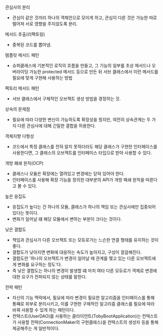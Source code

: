 관심사의 분리
- 관심이 같은 것끼리 하나의 객체안으로 모이게 하고, 관심이 다른 것은 가능한 따로 떨어져 서로 영향을 주지않도록 분리.
  
메서드 추출(리팩토링)
- 중복된 코드를 뽑아냄.
  
템플릿 메서드 패턴
- 슈퍼클래스에 기본적인 로직의 흐름을 만들고, 그 기능의 일부를 초상 메서드나 오버라이딩 가능한 protected 메서드 등으로 만든 뒤 서브 클래스에서 이런 메서드를 필요에 맞게 구현해 사용하는 방법

팩토리 메서드 패턴
- 서브 클래스에서 구체적인 오브젝트 생성 방법을 경정하는 것.

상속의 문제점
- 필요에 따라 다양한 변신이 가능하도록 확장성을 줬지만, 여전히 상속관계는 두 가지 다른 관심사에 대해 긴밀한 결합을 허용한다. 

객체지향 다형성
- 코드에서 특정 클래스를 전혀 알지 못하더라도 해당 클래스가 구현한 인터페이스를 사용한다면, 그 클래스의 오브젝트를 인터페이스 타입으로 받아 사용할 수 있다. 

개방 폐쇄 원칙(OCP)
- 클래스나 모듈은 확장에는 열려있고 변경에는 닫혀 있어야 한다.
- 인터페이스를 사용해 확장 기능을 정의한 대부분의 API가 개방 패쇄 원칙을 따른다고 볼 수 있다.

높은 응집도
- 응집도가 높다는 건 하나의 모듈, 클래스가 하나의 책임 또는 관심사에만 집중되어 있다는 뜻이다.
- 변화가 일어날 떄 해당 모듈에서 변하는 부분이 크다는 것이다.

낮은 결합도
- 책임과 관심사가 다른 오브젝트 또는 모듀로가는 느슨한 연결 형태를 유지하는 것이 좋다.
- 결합도가 낮아지면 변화에 대응하는 속도가 높아지고, 구성이 깔끔해진다. 
- 결합도란 '하나의 오브젝트가 변경이 일어날 때 관계를 맺고 있는 다른 오브젝트에게 변화를 요구하는 정도'다.
- 즉 낮은 결합도는 하나의 변경이 발생할 떄 마치 여타 다른 모듀로가 객체로 변경에 대한 요구가 전파되지 않는 상태를 말한다. 

전략 패턴
- 자신의 기능 맥락에서, 필요에 따라 변경이 필요한 알고리즘을 인터페이스를 통해 통쨰로 외부로 분리시키고, 이를 구현한 구체적인 알고리즘 클래스를 필요에 따라 바꿔 사용할 수 있게 하는 패턴이다.
- 컨텍스트(UserDAO)를 사용하는 클라이언트(TobyBootApplication)는 컨텍스트가 사용할 전략(ConnectionMaker의 구현클래스)을 컨텍스트의 생성자 등을 통해 제공해주는 게 일반적이다.

 
 


